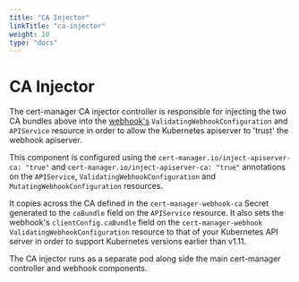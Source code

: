 ```yaml
---
title: "CA Injector"
linkTitle: "ca-injector"
weight: 10
type: "docs"
---
```


# CA Injector

The cert-manager CA injector controller is responsible for injecting the two CA
bundles above into the [webhook's](./webhook.md)
`ValidatingWebhookConfiguration` and `APIService` resource in order to allow the
Kubernetes apiserver to 'trust' the webhook apiserver.

This component is configured using the `cert-manager.io/inject-apiserver-ca:
"true"` and `cert-manager.io/inject-apiserver-ca: "true"` annotations on the
`APIService`, `ValidatingWebhookConfiguration` and
`MutatingWebhookConfiguration` resources.

It copies across the CA defined in the `cert-manager-webhook-ca` Secret
generated to the `caBundle` field on the `APIService` resource. It also sets
the webhook's `clientConfig.caBundle` field on the `cert-manager-webhook`
`ValidatingWebhookConfiguration` resource to that of your Kubernetes API server
in order to support Kubernetes versions earlier than v1.11.

The CA injector runs as a separate pod along side the main cert-manager
controller and webhook components.
